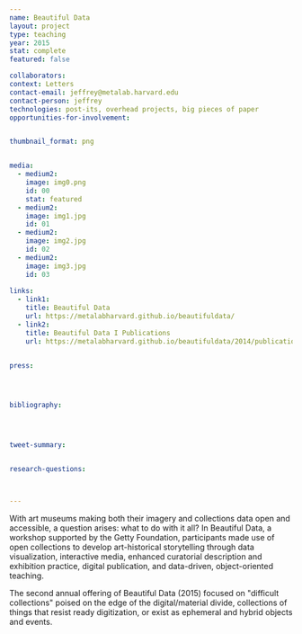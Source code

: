 ```yaml
---
name: Beautiful Data
layout: project
type: teaching
year: 2015
stat: complete
featured: false

collaborators: 
context: Letters
contact-email: jeffrey@metalab.harvard.edu
contact-person: jeffrey
technologies: post-its, overhead projects, big pieces of paper
opportunities-for-involvement:


thumbnail_format: png


media:
  - medium2:
    image: img0.png
    id: 00
    stat: featured
  - medium2:
    image: img1.jpg
    id: 01
  - medium2:
    image: img2.jpg
    id: 02
  - medium2:
    image: img3.jpg
    id: 03
    
links:
  - link1: 
    title: Beautiful Data
    url: https://metalabharvard.github.io/beautifuldata/
  - link2: 
    title: Beautiful Data I Publications
    url: https://metalabharvard.github.io/beautifuldata/2014/publications.html


press:




bibliography:




tweet-summary: 


research-questions:



---
```


With art museums making both their imagery and collections data open and accessible, a question arises: what to do with it all? In Beautiful Data,  a workshop supported by the Getty Foundation, participants made use of open collections to develop art-historical storytelling through data visualization, interactive media, enhanced curatorial description and exhibition practice, digital publication, and data-driven, object-oriented teaching.

The second annual offering of Beautiful Data (2015) focused on "difficult collections" poised on the edge of the digital/material divide, collections of things that resist ready digitization, or exist as ephemeral and hybrid objects and events.

